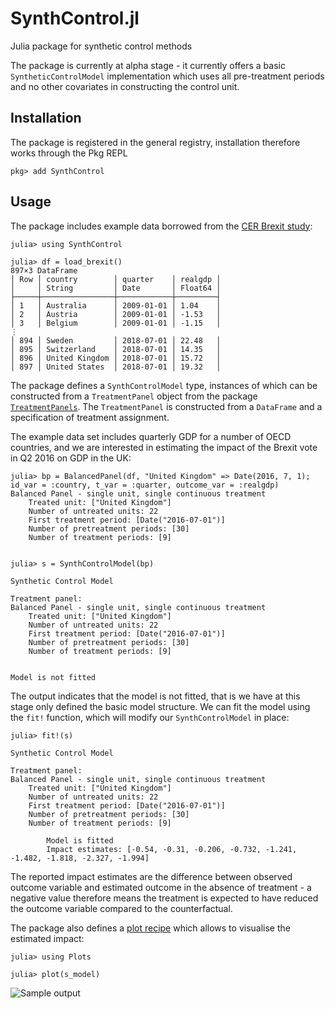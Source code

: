 # SynthControl.jl
Julia package for synthetic control methods

The package is currently at alpha stage - it currently offers a basic `SyntheticControlModel`
implementation which uses all pre-treatment periods and no other covariates in constructing the
control unit. 

## Installation

The package is registered in the general registry, installation therefore works through the Pkg REPL

```
pkg> add SynthControl
```

## Usage

The package includes example data borrowed from the [CER Brexit study](
  https://www.cer.eu/insights/cost-brexit-june-2018):

```
julia> using SynthControl

julia> df = load_brexit()
897×3 DataFrame
│ Row │ country        │ quarter    │ realgdp │
│     │ String         │ Date       │ Float64 │
├─────┼────────────────┼────────────┼─────────┤
│ 1   │ Australia      │ 2009-01-01 │ 1.04    │
│ 2   │ Austria        │ 2009-01-01 │ -1.53   │
│ 3   │ Belgium        │ 2009-01-01 │ -1.15   │
⋮
│ 894 │ Sweden         │ 2018-07-01 │ 22.48   │
│ 895 │ Switzerland    │ 2018-07-01 │ 14.35   │
│ 896 │ United Kingdom │ 2018-07-01 │ 15.72   │
│ 897 │ United States  │ 2018-07-01 │ 19.32   │
```

The package defines a `SynthControlModel` type, instances of which can be constructed
from a `TreatmentPanel` object from the package
[`TreatmentPanels`](https://github.com/nilshg/TreatmentPanels.jl). The `TreatmentPanel` is
constructed from a `DataFrame` and a specification of treatment assignment.

The example data set includes quarterly GDP for a number of OECD countries, and
we are interested in estimating the impact of the Brexit vote in Q2 2016 on GDP
in the UK:

```
julia> bp = BalancedPanel(df, "United Kingdom" => Date(2016, 7, 1); id_var = :country, t_var = :quarter, outcome_var = :realgdp)
Balanced Panel - single unit, single continuous treatment
    Treated unit: ["United Kingdom"]
    Number of untreated units: 22
    First treatment period: [Date("2016-07-01")]
    Number of pretreatment periods: [30]
    Number of treatment periods: [9]


julia> s = SynthControlModel(bp)

Synthetic Control Model

Treatment panel:
Balanced Panel - single unit, single continuous treatment
    Treated unit: ["United Kingdom"]
    Number of untreated units: 22
    First treatment period: [Date("2016-07-01")]
    Number of pretreatment periods: [30]
    Number of treatment periods: [9]


Model is not fitted
```

The output indicates that the model is not fitted, that is we have at this stage
only defined the basic model structure. We can fit the model using the `fit!`
function, which will modify our `SynthControlModel` in place:

```
julia> fit!(s)

Synthetic Control Model

Treatment panel:
Balanced Panel - single unit, single continuous treatment
    Treated unit: ["United Kingdom"]
    Number of untreated units: 22
    First treatment period: [Date("2016-07-01")]
    Number of pretreatment periods: [30]
    Number of treatment periods: [9]

        Model is fitted
        Impact estimates: [-0.54, -0.31, -0.206, -0.732, -1.241, -1.482, -1.818, -2.327, -1.994]
```

The reported impact estimates are the difference between observed outcome variable
and estimated outcome in the absence of treatment - a negative value therefore means
the treatment is expected to have reduced the outcome variable compared to the
counterfactual.

The package also defines a [plot recipe](https://github.com/JuliaPlots/RecipesBase.jl)
which allows to visualise the estimated impact:

```
julia> using Plots

julia> plot(s_model)
```
![Sample output](synthcontrol.png)
